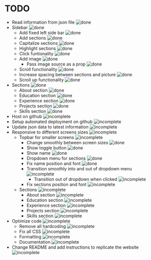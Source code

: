 # TODO

- Read information from json file ![done]
- Sidebar ![done]
    - Add fixed left side bar ![done]
    - Add sections ![done]
    - Capitalize sections ![done]
    - Highlight sections ![done]
    - Click funtionality ![done]
    - Add image ![done]
        - Pass image source as a prop ![done]
    - Scroll functionality ![done]
    - Increase spacing between sections and picture ![done]
    - Scroll up functionality ![done]
- Sections ![done]
    - About section ![done]
    - Education section ![done]
    - Experience section ![done]
    - Projects section ![done]
    - Skills section ![done]
- Host on github ![incomplete]
- Setup automated deployment on github ![incomplete]
- Update json data to latest information ![incomplete]
- Responsive to different screens sizes ![incomplete]
    - Topbar for smaller screens ![incomplete]
        - Change smoothly between screen sizes ![done]
        - Show toggle button ![done]
        - Show name ![done]
        - Dropdown menu for sections ![done]
        - Fix name position and font ![done]
        - Transition smoothly into and out of dropdown menu ![incomplete]
            - Transition out of dropdown when clicked ![incomplete]
        - Fix sections position and font ![incomplete]
    - Sections ![incomplete]
        - About section ![incomplete]
        - Education section ![incomplete]
        - Experience section ![incomplete]
        - Projects section ![incomplete]
        - Skills section ![incomplete]
- Optimize code ![incomplete]
    - Remove all hardcoding ![incomplete]
    - Fix all CSS ![incomplete]
    - Formatting ![incomplete]
    - Documentation ![incomplete]
- Change README and add instructions to replicate the website ![incomplete]

[done]: https://img.shields.io/badge/DONE-brightgreen
[incomplete]: https://img.shields.io/badge/INCOMPLETE-red
